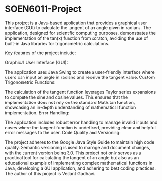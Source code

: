 # SOEN6011-Project
This project is a Java-based application that provides a graphical user interface (GUI) to calculate the tangent of an angle given in radians. The application, designed for scientific computing purposes, demonstrates the implementation of the tan(x) function from scratch, avoiding the use of built-in Java libraries for trigonometric calculations.

Key features of the project include:

Graphical User Interface (GUI):

The application uses Java Swing to create a user-friendly interface where users can input an angle in radians and receive the tangent value.
Custom Trigonometric Functions:

The calculation of the tangent function leverages Taylor series expansions to compute the sine and cosine values. This ensures that the implementation does not rely on the standard Math.tan function, showcasing an in-depth understanding of mathematical function implementation.
Error Handling:

The application includes robust error handling to manage invalid inputs and cases where the tangent function is undefined, providing clear and helpful error messages to the user.
Code Quality and Versioning:

The project adheres to the Google Java Style Guide to maintain high code quality. Semantic versioning is used to manage and document changes, with the current version being 3.0.
This project not only serves as a practical tool for calculating the tangent of an angle but also as an educational example of implementing complex mathematical functions in Java, developing a GUI application, and adhering to best coding practices. The author of this project is Vedant Gadhavi.
